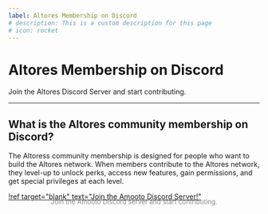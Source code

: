 ```yaml
---
label: Altores Membership on Discord
# description: This is a custom description for this page
# icon: rocket
---
```


# Altores Membership on Discord

Join the Altores Discord Server and start contributing.

---

## What is the Altores community membership on Discord?

The Altoress community membership is designed for people who want to build the Altores network. When members contribute to the Altores network, they level-up to unlock perks, access new features, gain permissions, and get special privileges at each level.


[!ref target="blank" text="Join the Amooto Discord Server!"](https://discord.gg)
<div align="center" style="margin-top: -20px; opacity: 0.5"><font size="2">Join the Amooto Discord server and start contributing.</font></div>